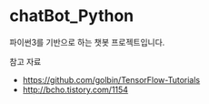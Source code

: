 # chatBot_Python
파이썬3를 기반으로 하는 챗봇 프로젝트입니다.

참고 자료
- https://github.com/golbin/TensorFlow-Tutorials
- http://bcho.tistory.com/1154
